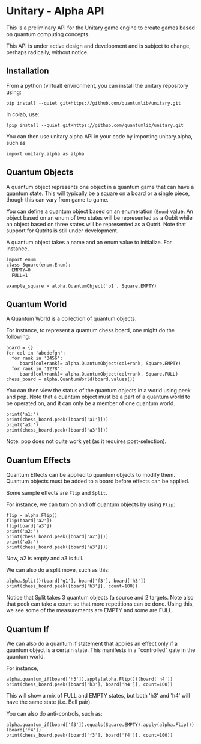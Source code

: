Unitary - Alpha API
=============


This is a preliminary API for the Unitary game engine
to create games based on quantum computing concepts.


This API is under active design and development and is
subject to change, perhaps radically, without notice.

## Installation

From a python (virtual) environment, you can install the unitary
repository using:

```
pip install --quiet git+https://github.com/quantumlib/unitary.git
```

In colab, use:

```
!pip install --quiet git+https://github.com/quantumlib/unitary.git
```

You can then use unitary alpha API in your code by importing
unitary.alpha, such as

```
import unitary.alpha as alpha
```

## Quantum Objects

A quantum object represents one object in a quantum game that can
have a quantum state.  This will typically be a square on a board
or a single piece, though this can vary from game to game.

You can define a quantum object based on an enumeration (`Enum`) value.
An object based on an enum of two states will be represented as a Qubit
while an object based on three states will be represented as a Qutrit.
Note that support for Qutrits is still under development.

A quantum object takes a name and an enum value to initialize.
For instance,

```
import enum
class Square(enum.Enum):
  EMPTY=0
  FULL=1

example_square = alpha.QuantumObject('b1', Square.EMPTY)
```

## Quantum World

A Quantum World is a collection of quantum objects.

For instance, to represent a quantum chess board, one might do
the following:

```
board = {}
for col in 'abcdefgh':
  for rank in '3456':
     board[col+rank]= alpha.QuantumObject(col+rank, Square.EMPTY)
  for rank in '1278':
     board[col+rank]= alpha.QuantumObject(col+rank, Square.FULL)
chess_board = alpha.QuantumWorld(board.values())
```

You can then view the status of the quantum objects in a world using peek
and pop.  Note that a quantum object must be a part of a quantum world
to be operated on, and it can only be a member of one quantum world.

```
print('a1:')
print(chess_board.peek([board['a1']]))
print('a3:')
print(chess_board.peek([board['a3']]))
```

Note: pop does not quite work yet (as it requires post-selection).

## Quantum Effects

Quantum Effects can be applied to quantum objects to modify them.
Quantum objects must be added to a board before effects can be applied.

Some sample effects are `Flip` and `Split`.

For instance, we can turn on and off quantum objects by using `Flip`:

```
flip = alpha.Flip()
flip(board['a2'])
flip(board['a3'])
print('a2:')
print(chess_board.peek([board['a2']]))
print('a3:')
print(chess_board.peek([board['a3']]))
```

Now, a2 is empty and a3 is full.

We can also do a split move, such as this:

```
alpha.Split()(board['g1'], board['f3'], board['h3'])
print(chess_board.peek([board['h3']], count=100))
```

Notice that Split takes 3 quantum objects (a source and 2 targets.
Note also that peek can take a count so that more repetitions can
be done.  Using this, we see some of the measurements are EMPTY
and some are FULL.

## Quantum If

We can also do a quantum if statement that applies an effect
only if a quantum object is a certain state.  This manifests
in a "controlled" gate in the quantum world.

For instance,


```
alpha.quantum_if(board['h3']).apply(alpha.Flip())(board['h4'])
print(chess_board.peek([board['h3'], board['h4']], count=100))
```

This will show a mix of FULL and EMPTY states, but both 'h3' and
'h4' will have the same state (i.e. Bell pair).

You can also do anti-controls, such as:

```
alpha.quantum_if(board['f3']).equals(Square.EMPTY).apply(alpha.Flip())(board['f4'])
print(chess_board.peek([board['f3'], board['f4']], count=100))
```
